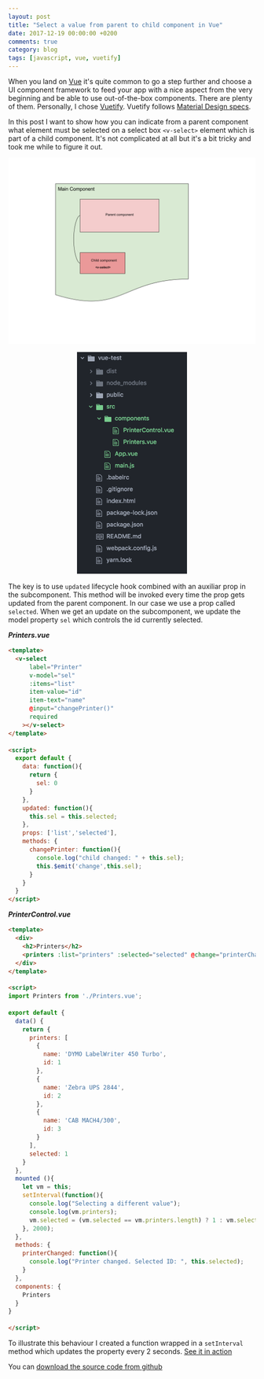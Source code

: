 ```yaml
---
layout: post
title: "Select a value from parent to child component in Vue"
date: 2017-12-19 00:00:00 +0200
comments: true
category: blog
tags: [javascript, vue, vuetify]
---
```


When you land on [Vue](https://vuejs.org/) it's quite common to go a step further and choose a UI component framework to feed your app with a nice aspect from the very beginning and be able to use out-of-the-box components. There are plenty of them. Personally, I chose [Vuetify](https://vuetifyjs.com/). Vuetify follows [Material Design specs](https://material.io/).
<!-- Read More -->

In this post I want to show how you can indicate from a parent component what element must be selected on a select box ```<v-select>``` element which is part of a child component. It's not complicated at all but it's a bit tricky and took me while to figure it out.

![diagram](/img/blog/parent_child_component.svg)


<p align="center">
<img src="/img/blog/vue_folder_structure.png">
</p>


The key is to use ```updated``` lifecycle hook combined with an auxiliar prop in the subcomponent.
This method will be invoked every time the prop gets updated from the parent component. In our case we use a prop called ```selected```. When we get an update on the subcomponent, we update the model property ```sel``` which controls the id currently selected.

***Printers.vue***

```html 
<template>
  <v-select
      label="Printer"
      v-model="sel"
      :items="list"
      item-value="id"
      item-text="name"
      @input="changePrinter()"
      required
    ></v-select>
</template>

<script>
  export default {
    data: function(){
      return {
        sel: 0
      }
    },
    updated: function(){
      this.sel = this.selected;
    },
    props: ['list','selected'],
    methods: {
      changePrinter: function(){
        console.log("child changed: " + this.sel);
        this.$emit('change',this.sel);
      }
    }
  }
</script>
```


***PrinterControl.vue***

```html
<template>
  <div>
    <h2>Printers</h2>
    <printers :list="printers" :selected="selected" @change="printerChanged"></printers>
  </div>
</template>

<script>
import Printers from './Printers.vue';

export default {
  data() {
    return {
      printers: [
        {
          name: 'DYMO LabelWriter 450 Turbo',
          id: 1
        },
        {
          name: 'Zebra UPS 2844',
          id: 2
        },
        {
          name: 'CAB MACH4/300',
          id: 3
        }
      ],
      selected: 1
    }
  },
  mounted (){
    let vm = this;
    setInterval(function(){
      console.log("Selecting a different value");
      console.log(vm.printers);
      vm.selected = (vm.selected == vm.printers.length) ? 1 : vm.selected + 1;
    }, 2000);
  },
  methods: {
    printerChanged: function(){
      console.log("Printer changed. Selected ID: ", this.selected);
    }
  },
  components: {
    Printers
  }
}

</script>
```

To illustrate this behaviour I created a function wrapped in a ```setInterval``` method which updates the property every 2 seconds.
[See it in action](http://demo.rfvallina.com/combo-selector/)

You can [download the source code from github](https://github.com/rfvallina/combo-selector)
